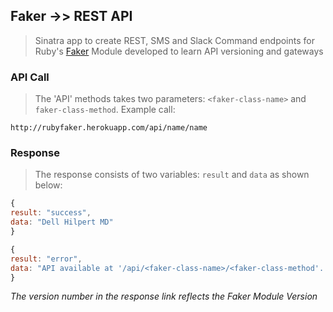 ## Faker ->> REST API

> Sinatra app to create REST, SMS and Slack Command endpoints for Ruby's [Faker](http://github.com/stympy/faker) Module developed to learn API versioning and gateways

### API Call

> The 'API' methods takes two parameters: `<faker-class-name>` and `faker-class-method`. Example call:

```
http://rubyfaker.herokuapp.com/api/name/name
```

### Response

> The response consists of two variables: `result` and `data` as shown below:

``` javascript
{
result: "success",
data: "Dell Hilpert MD"
}
```

```javascript
{
result: "error",
data: "API available at '/api/<faker-class-name>/<faker-class-method'. This API does not support method parameters currently."
}
```

_The version number in the response link reflects the Faker Module Version_
